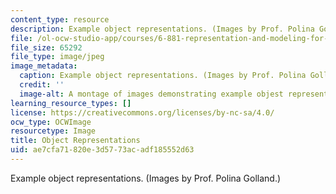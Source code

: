 ```yaml
---
content_type: resource
description: Example object representations. (Images by Prof. Polina Golland.)
file: /ol-ocw-studio-app/courses/6-881-representation-and-modeling-for-image-analysis-spring-2005/ae7cfa71820e3d5773acadf185552d63_6-881s05.jpg
file_size: 65292
file_type: image/jpeg
image_metadata:
  caption: Example object representations. (Images by Prof. Polina Golland.)
  credit: ''
  image-alt: A montage of images demonstrating example objest representations.
learning_resource_types: []
license: https://creativecommons.org/licenses/by-nc-sa/4.0/
ocw_type: OCWImage
resourcetype: Image
title: Object Representations
uid: ae7cfa71-820e-3d57-73ac-adf185552d63
---
```

Example object representations. (Images by Prof. Polina Golland.)